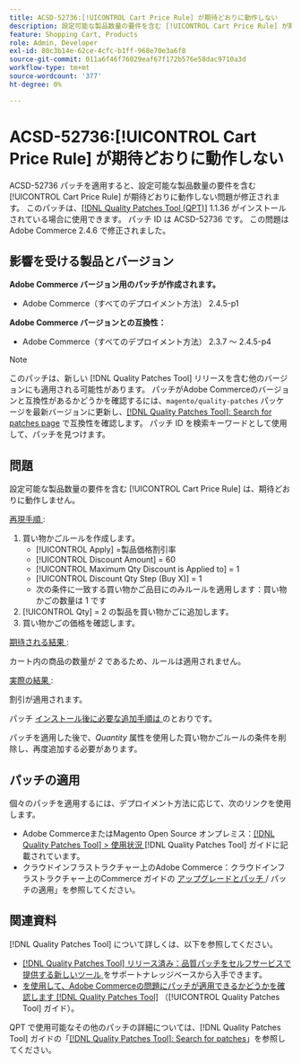 ```yaml
---
title: ACSD-52736:[!UICONTROL Cart Price Rule] が期待どおりに動作しない
description: 設定可能な製品数量の要件を含む [!UICONTROL Cart Price Rule] が期待どおりに動作しないAdobe Commerceの問題を修正するには、ACSD-52736 パッチを適用してください。
feature: Shopping Cart, Products
role: Admin, Developer
exl-id: 80c3b14e-62ce-4cfc-b1ff-968e70e3a6f8
source-git-commit: 011a6f46f76029eaf67f172b576e58dac9710a3d
workflow-type: tm+mt
source-wordcount: '377'
ht-degree: 0%

---
```


# ACSD-52736:[!UICONTROL Cart Price Rule] が期待どおりに動作しない

ACSD-52736 パッチを適用すると、設定可能な製品数量の要件を含む [!UICONTROL Cart Price Rule] が期待どおりに動作しない問題が修正されます。 このパッチは、[[!DNL Quality Patches Tool (QPT)]](https://experienceleague.adobe.com/en/docs/commerce-operations/tools/quality-patches-tool/quality-patches-tool-to-self-serve-quality-patches) 1.1.36 がインストールされている場合に使用できます。 パッチ ID は ACSD-52736 です。 この問題はAdobe Commerce 2.4.6 で修正されました。

## 影響を受ける製品とバージョン

**Adobe Commerce バージョン用のパッチが作成されます。**

* Adobe Commerce（すべてのデプロイメント方法） 2.4.5-p1

**Adobe Commerce バージョンとの互換性：**

* Adobe Commerce（すべてのデプロイメント方法） 2.3.7 ～ 2.4.5-p4

>[!NOTE]
>
>このパッチは、新しい [!DNL Quality Patches Tool] リリースを含む他のバージョンにも適用される可能性があります。 パッチがAdobe Commerceのバージョンと互換性があるかどうかを確認するには、`magento/quality-patches` パッケージを最新バージョンに更新し、[[!DNL Quality Patches Tool]: Search for patches page](https://experienceleague.adobe.com/tools/commerce-quality-patches/index.html) で互換性を確認します。 パッチ ID を検索キーワードとして使用して、パッチを見つけます。

## 問題

設定可能な製品数量の要件を含む [!UICONTROL Cart Price Rule] は、期待どおりに動作しません。

<u> 再現手順 </u>:

1. 買い物かごルールを作成します。
   * [!UICONTROL Apply] =製品価格割引率
   * [!UICONTROL Discount Amount] = 60
   * [!UICONTROL Maximum Qty Discount is Applied to] = 1
   * [!UICONTROL Discount Qty Step (Buy X)] = 1
   * 次の条件に一致する買い物かご品目にのみルールを適用します：買い物かごの数量は 1 です
2. [!UICONTROL Qty] = 2 の製品を買い物かごに追加します。
3. 買い物かごの価格を確認します。

<u> 期待される結果 </u>:

カート内の商品の数量が *2* であるため、ルールは適用されません。

<u> 実際の結果 </u>:

割引が適用されます。

パッチ <u> インストール後に必要な追加手順は </u> のとおりです。

パッチを適用した後で、*Quantity* 属性を使用した買い物かごルールの条件を削除し、再度追加する必要があります。

## パッチの適用

個々のパッチを適用するには、デプロイメント方法に応じて、次のリンクを使用します。

* Adobe CommerceまたはMagento Open Source オンプレミス：[[!DNL Quality Patches Tool] > 使用状況 ](/help/tools/quality-patches-tool/usage.md) [!DNL Quality Patches Tool] ガイドに記載されています。
* クラウドインフラストラクチャー上のAdobe Commerce：クラウドインフラストラクチャー上のCommerce ガイドの [ アップグレードとパッチ ](https://experienceleague.adobe.com/docs/commerce-cloud-service/user-guide/develop/upgrade/apply-patches.html)/ パッチの適用」を参照してください。

## 関連資料

[!DNL Quality Patches Tool] について詳しくは、以下を参照してください。

* [[!DNL Quality Patches Tool]  リリース済み：品質パッチをセルフサービスで提供する新しいツール ](https://experienceleague.adobe.com/en/docs/commerce-operations/tools/quality-patches-tool/quality-patches-tool-to-self-serve-quality-patches) をサポートナレッジベースから入手できます。
* [ を使用して、Adobe Commerceの問題にパッチが適用できるかどうかを確認します  [!DNL Quality Patches Tool]](/help/tools/quality-patches-tool/patches-available-in-qpt/check-patch-for-magento-issue-with-magento-quality-patches.md) （[!UICONTROL Quality Patches Tool] ガイド）。


QPT で使用可能なその他のパッチの詳細については、[!DNL Quality Patches Tool] ガイドの「[[!DNL Quality Patches Tool]: Search for patches](https://experienceleague.adobe.com/tools/commerce-quality-patches/index.html)」を参照してください。
